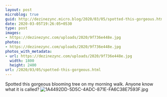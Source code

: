 ```yaml
---
layout: post
microblog: true
guid: http://dezinezync.micro.blog/2020/03/05/spotted-this-gorgeous.html
date: 2020-03-05T19:26:05+0530
type: post
images:
- https://dezinezync.com/uploads/2020/9f736e448e.jpg
photos:
- https://dezinezync.com/uploads/2020/9f736e448e.jpg
photos_with_metadata:
- url: https://dezinezync.com/uploads/2020/9f736e448e.jpg
  width: 1800
  height: 2400
url: /2020/03/05/spotted-this-gorgeous.html
---
```

Spotted this gorgeous blooming tree on my morning walk. Anyone know what it is called? 
![1A4492DD-5D5C-4ADC-871E-FA6C38E7593F.jpg](https://dezinezync.com/uploads/2020/9f736e448e.jpg)
